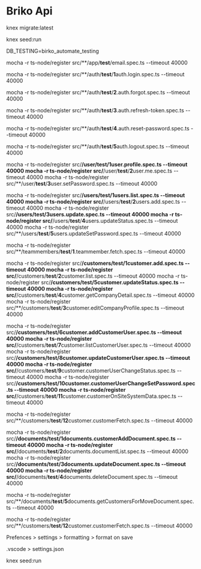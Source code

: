 # Briko Api

knex migrate:latest

knex seed:run

DB_TESTING=birko_automate_testing

mocha -r ts-node/register src/\*\*/app/**test**/email.spec.ts --timeout 40000

mocha -r ts-node/register src/\*\*/auth/**test**/**1**auth.login.spec.ts --timeout 40000

mocha -r ts-node/register src/\*\*/auth/**test**/**2**.auth.forgot.spec.ts --timeout 40000

mocha -r ts-node/register src/\*\*/auth/**test**/**3**.auth.refresh-token.spec.ts --timeout 40000

mocha -r ts-node/register src/\*\*/auth/**test**/**4**.auth.reset-password.spec.ts --timeout 40000

mocha -r ts-node/register src/\*\*/auth/**test**/**5**auth.logout.spec.ts --timeout 40000

mocha -r ts-node/register src/**/user/**test**/**1**user.profile.spec.ts --timeout 40000
mocha -r ts-node/register src/**/user/**test**/**2**user.me.spec.ts --timeout 40000
mocha -r ts-node/register src/\*\*/user/**test**/**3**user.setPassword.spec.ts --timeout 40000

mocha -r ts-node/register src/**/users/**test**/**1**users.list.spec.ts --timeout 40000
mocha -r ts-node/register src/**/users/**test**/**2**users.add.spec.ts --timeout 40000
mocha -r ts-node/register src/**/users/**test**/**3**users.update.spec.ts --timeout 40000
mocha -r ts-node/register src/**/users/**test**/**4**users.updateStatus.spec.ts --timeout 40000
mocha -r ts-node/register src/\*\*/users/**test**/**5**users.updateSetPassword.spec.ts --timeout 40000

mocha -r ts-node/register src/\*\*/teammembers/**test**/**1**.teammember.fetch.spec.ts --timeout 40000

mocha -r ts-node/register src/**/customers/**test**/**1**customer.add.spec.ts --timeout 40000
mocha -r ts-node/register src/**/customers/**test**/**2**customer.list.spec.ts --timeout 40000
mocha -r ts-node/register src/**/customers/**test**/**5**customer.updateStatus.spec.ts --timeout 40000
mocha -r ts-node/register src/**/customers/**test**/**4**customer.getCompanyDetail.spec.ts --timeout 40000
mocha -r ts-node/register src/\*\*/customers/**test**/**3**customer.editCompanyProfile.spec.ts --timeout 40000

mocha -r ts-node/register src/**/customers/**test**/**6**customer.addCustomerUser.spec.ts --timeout 40000
mocha -r ts-node/register src/**/customers/**test**/**7**customer.listCustomerUser.spec.ts --timeout 40000
mocha -r ts-node/register src/**/customers/**test**/**8**customer.updateCustomerUser.spec.ts --timeout 40000
mocha -r ts-node/register src/**/customers/**test**/**9**customer.customerUserChangeStatus.spec.ts --timeout 40000
mocha -r ts-node/register src/**/customers/**test**/**10**customer.customerUserChangeSetPassword.spec.ts --timeout 40000
mocha -r ts-node/register src/**/customers/**test**/**11**customer.customerOnSiteSystemData.spec.ts --timeout 40000

mocha -r ts-node/register src/\*\*/customers/**test**/**12**customer.customerFetch.spec.ts --timeout 40000

mocha -r ts-node/register src/**/documents/**test**/**1**documents.customerAddDocument.spec.ts --timeout 40000
mocha -r ts-node/register src/**/documents/**test**/**2**documents.documentList.spec.ts --timeout 40000
mocha -r ts-node/register src/**/documents/**test**/**3**documents.updateDocument.spec.ts --timeout 40000
mocha -r ts-node/register src/**/documents/**test**/**4**documents.deleteDocument.spec.ts --timeout 40000

mocha -r ts-node/register src/\*\*/documents/**test**/**5**documents.getCustomersForMoveDocument.spec.ts --timeout 40000

mocha -r ts-node/register src/\*\*/customers/**test**/**12**customer.customerFetch.spec.ts --timeout 40000

Prefences > settings > formatting > format on save

.vscode > settings.json

knex seed:run
